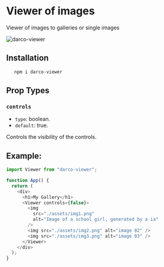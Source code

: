 # Viewer of images

Viewer of images to galleries or single images

![darco-viewer](https://github.com/AngelDarco/darco-viewer/assets/29819444/6bf68adf-a30a-4156-8b75-727393934a5b)

## Installation

```bash
   npm i darco-viewer
```

## Prop Types

### `controls`

- `type`: boolean.
- `default`: true.

Controls the visibility of the controls.

## Example:

```javascript
import Viewer from "darco-viewer";

function App() {
  return (
    <div>
      <h1>My Gallery</h1>
      <Viewer controls={false}>
        <img
          src="./assets/img1.png"
          alt="Image of a school girl, generated by a ia"
        />
        <img src="./assets/img2.png" alt="image 02" />
        <img src="./assets/img3.png" alt="image 03" />
      </Viewer>
    </div>
  );
}
```
